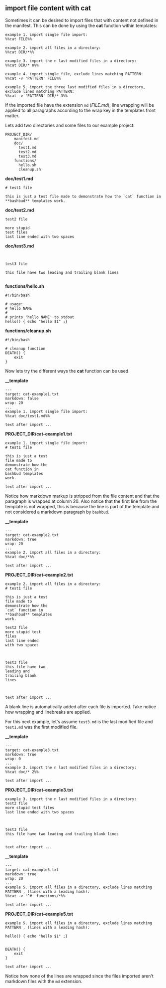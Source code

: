 ## import file content with cat

Sometimes it can be desired to import files that with content not defined in the manifest.
This can be done by using the **cat** function within templates:  

```text
example 1. import single file import:
%%cat FILE%%

example 2. import all files in a directory:
%%cat DIR/*%%

example 3. import the n last modified files in a directory:
%%cat DIR/* n%%

example 4. import single file, exclude lines matching PATTERN:
%%cat -v 'PATTERN' FILE%%

example 5. import the three last modified files in a directory, exclude lines matching PATTERN:
%%cat -v 'PATTERN' DIR/* 3%%
```

If the imported file have the extension `md` (*FILE.md*),
line wrapping will be applied to all paragraphs according to the wrap key in the templates front matter.

Lets add two directories and some files to our example project:  

```text
PROJECT_DIR/
    manifest.md
    doc/
      test1.md
      test2.md
      test3.md
    functions/
      hello.sh
      cleanup.sh
```

**doc/test1.md**  
```text
# test1 file

this is just a test file made to demonstrate how the `cat` function in **bashbud** templates work.
```

**doc/test2.md**  
```text
test2 file

more stupid
test files  
last line ended with two spaces
```

**doc/test3.md**  
```text


test3 file

this file have two leading and trailing blank lines


```

**functions/hello.sh**  
```text
#!/bin/bash

# usage:
# hello NAME
#
# prints 'hello NAME' to stdout
hello() { echo "hello $1" ;}
```

**functions/cleanup.sh**  
```text
#!/bin/bash

# cleanup function
DEATH() {
    exit
}
```

Now lets try the different ways the **cat** function can be used.  

**__template**  
```text
---
target: cat-example1.txt
markdown: false
wrap: 20
...
example 1. import single file import:
%%cat doc/test1.md%%

text after import ...
```

**PROJECT_DIR/cat-example1.txt**  
```
example 1. import single file import:
# test1 file

this is just a test
file made to
demonstrate how the
cat function in
bashbud templates
work.

text after import ...
```

Notice how markdown markup is stripped from the file content and that the paragraph is wrapped at column 20.
Also notice that the first line from the template is not wrapped,
this is because the line is part of the template and not considered a markdown paragraph by `bashbud`.  

**__template**  
```text
---
target: cat-example2.txt
markdown: true
wrap: 20
...
example 2. import all files in a directory:
%%cat doc/*%%

text after import ...
```

**PROJECT_DIR/cat-example2.txt**  
```
example 2. import all files in a directory:
# test1 file

this is just a test
file made to
demonstrate how the
`cat` function in
**bashbud** templates
work.

test2 file
more stupid test
files
last line ended
with two spaces



test3 file
this file have two
leading and
trailing blank
lines



text after import ...
```

A blank line is automatically added after each file is imported. Take notice how wrapping and linebreaks are applied.  

For this next example, let's assume `test3.md` is the last modified file and `test1.md` was the first modified file.  

**__template**  
```text
---
target: cat-example3.txt
markdown: true
wrap: 0
...
example 3. import the n last modified files in a directory:
%%cat doc/* 2%%

text after import ...
```

**PROJECT_DIR/cat-example3.txt**  
```
example 3. import the n last modified files in a directory:
test2 file
more stupid test files  
last line ended with two spaces



test3 file
this file have two leading and trailing blank lines


text after import ...
```


**__template**  
```text
---
target: cat-example5.txt
markdown: true
wrap: 20
...
example 5. import all files in a directory, exclude lines matching PATTERN , (lines with a leading hash):
%%cat -v '^#' functions/*%%

text after import ...
```

**PROJECT_DIR/cat-example5.txt**  
```
example 5. import all files in a directory, exclude lines matching PATTERN , (lines with a leading hash):

hello() { echo "hello $1" ;}


DEATH() {
    exit
}

text after import ...
```

Notice how none of the lines are wrapped since the files imported aren't markdown files with the `md` extension.
